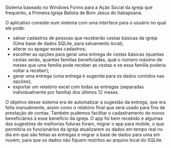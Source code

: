 Sistema baseado no Windows Forms para a Ação Social da igreja que frequento, a Primeira Igreja Batista de Bom Jesus do Itabapoana. 

O aplicativo consiste num sistema com uma interface para o usuário no qual ele pode:
- salvar cadastros de pessoas que receberão cestas básicas da igreja (Uma base de dados SQLite, para salvamento local);
- alterar ou apagar esses cadastros;
- escolher as opções para gerar uma entrega de cestas básicas (quantas cestas serão, quantas famílias beneficiadas,
qual o número máximo de meses que uma família pode receber as cestas e se essa família poderia voltar a receber);
- gerar uma entrega (uma entrega é sugerida para os dados contidos nas opções);
- exportar um relatório excel com todas as entregas (separadas individualmente por família) dos últimos 12 meses. 

O objetivo desse sistema era de automatizar a sugestão da entrega, que era feita manualmente, assim como o relatório final que será usado para fins de prestação de contas. 
Também pudemos facilitar o cadastramento de novos beneficiários à esse benefício da igreja. 
O app foi bem recebido e algumas das sugestões de melhorias futuras foram, migrar o app para mobile, o que permitiria os funcionários da igreja atualizarem os dados em 
tempo real no dia em que são feitas as entregas e migrar a base de dados para uma em nuvem, para que os dados não fiquem restritos ao arquivo local do SQLite.
